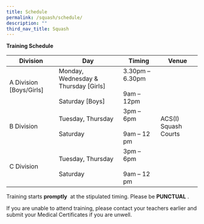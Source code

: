 ```yaml
---
title: Schedule
permalink: /squash/schedule/
description: ""
third_nav_title: Squash
---
```

**Training Schedule**

<table>
<thead>
  <tr>
    <th>Division</th>
    <th>Day</th>
    <th>Timing</th>
    <th>Venue</th>
  </tr>
</thead>
<tbody>
  <tr>
    <td>A Division [Boys/Girls]</td>
    <td>Monday, Wednesday &amp; Thursday [Girls]<br><br>Saturday [Boys]</td>
    <td>3.30pm – 6.30pm<br><br>9am – 12pm</td>
    <td rowspan="3">ACS(I) Squash Courts</td>
  </tr>
  <tr>
    <td>B Division</td>
    <td>Tuesday, Thursday<br><br>Saturday</td>
    <td>3pm – 6pm<br><br>9am – 12 pm</td>
  </tr>
  <tr>
    <td>C Division</td>
    <td>Tuesday, Thursday<br><br>Saturday</td>
    <td>3pm – 6pm<br><br>9am – 12 pm</td>
  </tr>
</tbody>
</table>

Training starts **promptly**  at the stipulated timing. Please be **PUNCTUAL** .

If you are unable to attend training, please contact your teachers earlier and submit your Medical Certificates if you are unwell.